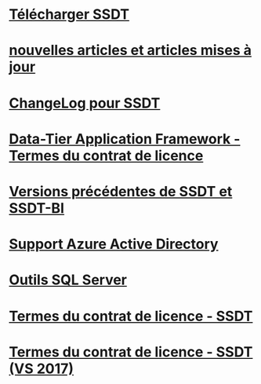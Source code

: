 # [Télécharger SSDT](download-sql-server-data-tools-ssdt.md)
# [nouvelles articles et articles mises à jour](new-updated-ssdt.md)
# [ChangeLog pour SSDT](changelog-for-sql-server-data-tools-ssdt.md)
# [Data-Tier Application Framework - Termes du contrat de licence](data-tier-application-framework-license-terms.md)
# [Versions précédentes de SSDT et SSDT-BI](previous-releases-of-sql-server-data-tools-ssdt-and-ssdt-bi.md)
# [Support Azure Active Directory](azure-active-directory.md)
# [Outils SQL Server](sql-server-tools.md)
# [Termes du contrat de licence - SSDT](sql-server-data-tools-license-terms.md)
# [Termes du contrat de licence - SSDT (VS 2017)](sql-server-data-tools-license-terms-vs2017.md)
